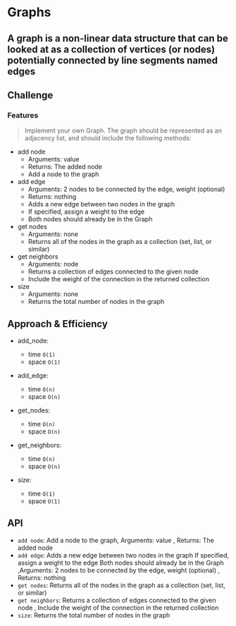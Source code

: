 # Graphs
<!-- Short summary or background information -->
## A graph is a non-linear data structure that can be looked at as a collection of vertices (or nodes) potentially connected by line segments named edges

## Challenge
<!-- Description of the challenge -->
### Features

> Implement your own Graph. The graph should be represented as an adjacency list, and should include the following methods:

* add node
  * Arguments: value
  * Returns: The added node
  * Add a node to the graph
* add edge
  * Arguments: 2 nodes to be connected by the edge, weight (optional)
  * Returns: nothing
  * Adds a new edge between two nodes in the graph
  * If specified, assign a weight to the edge
  * Both nodes should already be in the Graph
* get nodes
  * Arguments: none
  * Returns all of the nodes in the graph as a collection (set, list, or similar)
* get neighbors
  * Arguments: node
  * Returns a collection of edges connected to the given node
  * Include the weight of the connection in the returned collection
* size
  * Arguments: none
  * Returns the total number of nodes in the graph

## Approach & Efficiency
<!-- What approach did you take? Why? What is the Big O space/time for this approach? -->
* add_node:
  * time `O(1)`
  * space `O(1)`
  
* add_edge:
  * time `O(n)`
  * space `O(n)`

* get_nodes:
  * time `O(n)`
  * space `O(n)`

* get_neighbors:
  * time `O(n)`
  * space `O(n)`

* size:
  * time `O(1)`
  * space `O(1)`

## API
<!-- Description of each method publicly available in your Graph -->
* `add node`: Add a node to the graph, Arguments: value , Returns: The added node
* `add edge`: Adds a new edge between two nodes in the graph If specified, assign a weight to the edge Both nodes should already be in the Graph ,Arguments: 2 nodes to be connected by the edge, weight (optional) , Returns: nothing
* `get nodes`: Returns all of the nodes in the graph as a collection (set, list, or similar)
* `get neighbors`: Returns a collection of edges connected to the given node , Include the weight of the connection in the returned collection
* `size`: Returns the total number of nodes in the graph